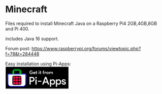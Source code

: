 # Minecraft

Files required to install Minecraft Java on a Raspberry Pi4 2GB,4GB,8GB and Pi 400.

includes Java 16 support.

Forum post: https://www.raspberrypi.org/forums/viewtopic.php?f=78&t=284448

Easy installation using Pi-Apps:  
[![badge](https://github.com/Botspot/pi-apps/blob/master/icons/badge.png?raw=true)](https://github.com/Botspot/pi-apps)  

